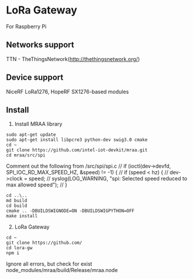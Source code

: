 # LoRa Gateway
For Raspberry Pi

## Networks support
TTN - TheThingsNetwork(http://thethingsnetwork.org/)

## Device support
NiceRF LoRa1276, HopeRF SX1276-based modules

## Install
1. Install MRAA library
```
sudo apt-get update
sudo apt-get install libpcre3 python-dev swig3.0 cmake 
cd ~
git clone https://github.com/intel-iot-devkit/mraa.git
cd mraa/src/spi
```
Comment out the following from /src/spi/spi.c
// if (ioctl(dev->devfd, SPI_IOC_RD_MAX_SPEED_HZ, &speed) != -1) {
// if (speed < hz) {
// dev->clock = speed;
// syslog(LOG_WARNING, "spi: Selected speed reduced to max allowed speed");
// }
```
cd ..\..
md build
cd build
cmake .. -DBUILDSWIGNODE=ON -DBUILDSWIGPYTHON=OFF
make install
```
2. LoRa Gateway
```
cd ~
git clone https://github.com/
cd lora-gw
npm i
```
Ignore all errors, but check for exist node_modules/mraa/build/Release/mraa.node
